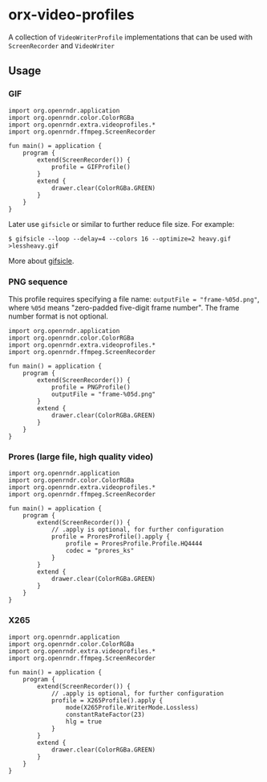 # orx-video-profiles

A collection of `VideoWriterProfile` implementations that can be used with `ScreenRecorder` and `VideoWriter`

## Usage

### GIF

```
import org.openrndr.application
import org.openrndr.color.ColorRGBa
import org.openrndr.extra.videoprofiles.*
import org.openrndr.ffmpeg.ScreenRecorder

fun main() = application {
    program {
        extend(ScreenRecorder()) {
            profile = GIFProfile()
        }
        extend {
            drawer.clear(ColorRGBa.GREEN)
        }
    }
}
```

Later use `gifsicle` or similar to further reduce file size. For example:

```
$ gifsicle --loop --delay=4 --colors 16 --optimize=2 heavy.gif >lessheavy.gif
```

More about [gifsicle](http://www.lcdf.org/gifsicle/).

### PNG sequence

This profile requires specifying a file name: `outputFile = "frame-%05d.png"`,
where `%05d` means "zero-padded five-digit frame number".
The frame number format is not optional.

```
import org.openrndr.application
import org.openrndr.color.ColorRGBa
import org.openrndr.extra.videoprofiles.*
import org.openrndr.ffmpeg.ScreenRecorder

fun main() = application {
    program {
        extend(ScreenRecorder()) {
            profile = PNGProfile()
            outputFile = "frame-%05d.png"
        }
        extend {
            drawer.clear(ColorRGBa.GREEN)
        }
    }
}
```

### Prores (large file, high quality video)

```
import org.openrndr.application
import org.openrndr.color.ColorRGBa
import org.openrndr.extra.videoprofiles.*
import org.openrndr.ffmpeg.ScreenRecorder

fun main() = application {
    program {
        extend(ScreenRecorder()) {
            // .apply is optional, for further configuration
            profile = ProresProfile().apply {
                profile = ProresProfile.Profile.HQ4444
                codec = "prores_ks"
            }
        }
        extend {
            drawer.clear(ColorRGBa.GREEN)
        }
    }
}
```

### X265

```
import org.openrndr.application
import org.openrndr.color.ColorRGBa
import org.openrndr.extra.videoprofiles.*
import org.openrndr.ffmpeg.ScreenRecorder

fun main() = application {
    program {
        extend(ScreenRecorder()) {
            // .apply is optional, for further configuration
            profile = X265Profile().apply {
                mode(X265Profile.WriterMode.Lossless)
                constantRateFactor(23)
                hlg = true
            }
        }
        extend {
            drawer.clear(ColorRGBa.GREEN)
        }
    }
}
```